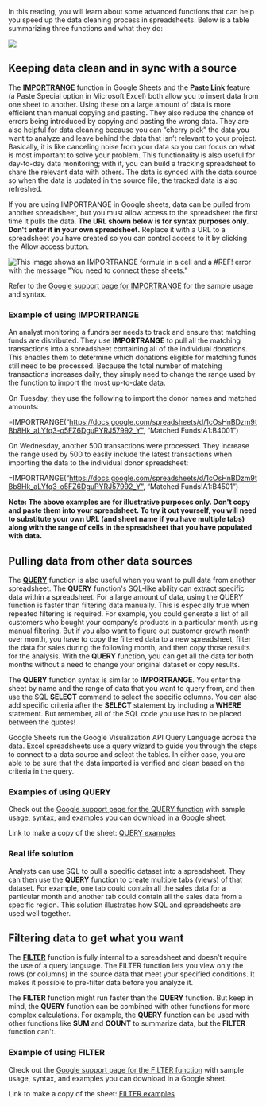 
In this reading, you will learn about some advanced functions that can help you speed up the data cleaning process in spreadsheets. Below is a table summarizing three functions and what they do:

![](https://i.imgur.com/uj0Zwan.png)

## Keeping data clean and in sync with a source

The [**IMPORTRANGE**](https://support.google.com/docs/answer/3093340?hl=en) function in Google Sheets and the [**Paste Link**](https://professor-excel.com/how-to-paste-cell-links/ "Paste Link") feature (a Paste Special option in Microsoft Excel) both allow you to insert data from one sheet to another. Using these on a large amount of data is more efficient than manual copying and pasting. They also reduce the chance of errors being introduced by copying and pasting the wrong data. They are also helpful for data cleaning because you can “cherry pick” the data you want to analyze and leave behind the data that isn’t relevant to your project. Basically, it is like canceling noise from your data so you can focus on what is most important to solve your problem. This functionality is also useful for day-to-day data monitoring; with it, you can build a tracking spreadsheet to share the relevant data with others. The data is synced with the data source so when the data is updated in the source file, the tracked data is also refreshed.

If you are using IMPORTRANGE in Google sheets, data can be pulled from another spreadsheet, but you must allow access to the spreadsheet the first time it pulls the data. **The URL shown below is for syntax purposes only. Don't enter it in your own spreadsheet.** Replace it with a URL to a spreadsheet you have created so you can control access to it by clicking the Allow access button.

![This image shows an IMPORTRANGE formula in a cell and a #REF! error with the message "You need to connect these sheets."](https://d3c33hcgiwev3.cloudfront.net/imageAssetProxy.v1/MIPP12QFSu6Dz9dkBXruHQ_7eae892291704199ac5e03c99b75a5f1_allow_access_Importrange.png?expiry=1628726400000&hmac=XuNi4yUsKh0WbyI1O10sno4CRAyLqzONcwFjDIoxv2U)

Refer to the [Google support page for IMPORTRANGE](https://support.google.com/docs/answer/3093340?hl=en# "Google support page for IMPORTRANGE") for the sample usage and syntax.

### **Example of using IMPORTRANGE**

An analyst monitoring a fundraiser needs to track and ensure that matching funds are distributed. They use **IMPORTRANGE** to pull all the matching transactions into a spreadsheet containing all of the individual donations. This enables them to determine which donations eligible for matching funds still need to be processed. Because the total number of matching transactions increases daily, they simply need to change the range used by the function to import the most up-to-date data. 

On Tuesday, they use the following to import the donor names and matched amounts:

=IMPORTRANGE(“https://docs.google.com/spreadsheets/d/1cOsHnBDzm9tBb8Hk_aLYfq3-o5FZ6DguPYRJ57992_Y”, “Matched Funds!A1:B4001”)

On Wednesday, another 500 transactions were processed. They increase the range used by 500 to easily include the latest transactions when importing the data to the individual donor spreadsheet:

=IMPORTRANGE(“https://docs.google.com/spreadsheets/d/1cOsHnBDzm9tBb8Hk_aLYfq3-o5FZ6DguPYRJ57992_Y”, “Matched Funds!A1:B4501”)

**Note: The above examples are for illustrative purposes only. Don't copy and paste them into your spreadsheet. To try it out yourself, you will need to substitute your own URL (and sheet name if you have multiple tabs) along with the range of cells in the spreadsheet that you have populated with data.**

## Pulling data from other data sources

The [**QUERY**](https://support.google.com/docs/answer/3093343?hl=en "QUERY") function is also useful when you want to pull data from another spreadsheet. The **QUERY** function's SQL-like ability can extract specific data within a spreadsheet. For a large amount of data, using the QUERY function is faster than filtering data manually. This is especially true when repeated filtering is required. For example, you could generate a list of all customers who bought your company’s products in a particular month using manual filtering. But if you also want to figure out customer growth month over month, you have to copy the filtered data to a new spreadsheet, filter the data for sales during the following month, and then copy those results for the analysis. With the **QUERY** function, you can get all the data for both months without a need to change your original dataset or copy results.

The **QUERY** function syntax is similar to **IMPORTRANGE**. You enter the sheet by name and the range of data that you want to query from, and then use the SQL **SELECT** command to select the specific columns. You can also add specific criteria after the **SELECT** statement by including a **WHERE** statement. But remember, all of the SQL code you use has to be placed between the quotes!

Google Sheets run the Google Visualization API Query Language across the data. Excel spreadsheets use a query wizard to guide you through the steps to connect to a data source and select the tables. In either case, you are able to be sure that the data imported is verified and clean based on the criteria in the query.

### **Examples of using QUERY**

Check out the [Google support page for the QUERY function](https://support.google.com/docs/answer/3093343?hl=en "Google Support page for the QUERY function") with sample usage, syntax, and examples you can download in a Google sheet.

Link to make a copy of the sheet: [QUERY examples](https://docs.google.com/spreadsheets/d/1815H5TCe91LLT6tD6FmxMHmeJAAkr4o5Q6rNpV6xiFk/copy "examples of using the QUERY function")

### **Real life solution**

Analysts can use SQL to pull a specific dataset into a spreadsheet. They can then use the **QUERY** function to create multiple tabs (views) of that dataset. For example, one tab could contain all the sales data for a particular month and another tab could contain all the sales data from a specific region. This solution illustrates how SQL and spreadsheets are used well together.

## Filtering data to get what you want

The [**FILTER**](https://support.google.com/docs/answer/3093197?hl=en "FILTER") function is fully internal to a spreadsheet and doesn’t require the use of a query language. The FILTER function lets you view only the rows (or columns) in the source data that meet your specified conditions. It makes it possible to pre-filter data before you analyze it.

The **FILTER** function might run faster than the **QUERY** function. But keep in mind, the **QUERY** function can be combined with other functions for more complex calculations. For example, the **QUERY** function can be used with other functions like **SUM** and **COUNT** to summarize data, but the **FILTER** function can't.

### **Example of using FILTER**

Check out the [Google support page for the FILTER function](https://support.google.com/docs/answer/3093197?hl=en "Google Support page for the FILTER function") with sample usage, syntax, and examples you can download in a Google sheet.

Link to make a copy of the sheet: [FILTER examples](https://docs.google.com/spreadsheets/d/1caULJLQvQuzBnCN7rO9utg0xSKrYms7wM0Ph7A2JXY4/copy "FILTER examples")